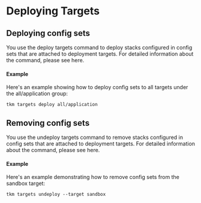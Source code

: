 # Deploying Targets

## Deploying config sets

You use the deploy targets command to deploy stacks configured in config sets that are attached to deployment targets. For detailed information about the command, please see here.

#### Example

Here's an example showing how to deploy config sets to all targets under the all/application group:

```shell
tkm targets deploy all/application
```

## Removing config sets

You use the undeploy targets command to remove stacks configured in config sets that are attached to deployment targets. For detailed information about the command, please see here.

#### Example

Here's an example demonstrating how to remove config sets from the sandbox target:

```shell
tkm targets undeploy --target sandbox
```

